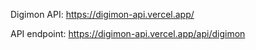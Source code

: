 Digimon API: https://digimon-api.vercel.app/

API endpoint: https://digimon-api.vercel.app/api/digimon
